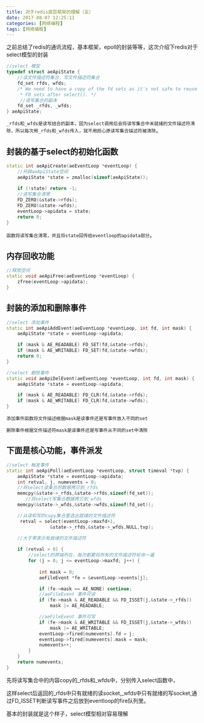 ```yaml
---
title: 对于redis底层框架的理解（五）
date: 2017-08-07 12:25:11
categories: [网络编程] 
tags: [网络编程]
---
```

之前总结了redis的通讯流程，基本框架，epoll的封装等等，这次介绍下redis对于select模型的封装

``` cpp
//select 模型
typedef struct aeApiState {
    //读文件描述符集合，写文件描述符集合
    fd_set rfds, wfds;
    /* We need to have a copy of the fd sets as it's not safe to reuse
     * FD sets after select(). */
     //读写集合的副本
    fd_set _rfds, _wfds;
} aeApiState;
```
`_rfds和_wfds是读写结合的副本，因为select调用后会将读写集合中未就绪的文件描述符清除，所以每次用_rfds和_wfds传入，就不用担心原读写集合描述符被清除`。
<!--more-->
## 封装的基于select的初始化函数

``` cpp
static int aeApiCreate(aeEventLoop *eventLoop) {
    //开辟aeApiState空间
    aeApiState *state = zmalloc(sizeof(aeApiState));
    
    if (!state) return -1;
    //读写集合清零
    FD_ZERO(&state->rfds);
    FD_ZERO(&state->wfds);
    eventLoop->apidata = state;
    return 0;
}
```
`函数将读写集合清零，并且将state回传给eventloop的apidata部分`。

## 内存回收功能

``` cpp
//释放空间
static void aeApiFree(aeEventLoop *eventLoop) {
    zfree(eventLoop->apidata);
}
```
## 封装的添加和删除事件

``` cpp
//select 添加事件
static int aeApiAddEvent(aeEventLoop *eventLoop, int fd, int mask) {
    aeApiState *state = eventLoop->apidata;

    if (mask & AE_READABLE) FD_SET(fd,&state->rfds);
    if (mask & AE_WRITABLE) FD_SET(fd,&state->wfds);
    return 0;
}

//select 删除事件
static void aeApiDelEvent(aeEventLoop *eventLoop, int fd, int mask) {
    aeApiState *state = eventLoop->apidata;

    if (mask & AE_READABLE) FD_CLR(fd,&state->rfds);
    if (mask & AE_WRITABLE) FD_CLR(fd,&state->wfds);
}
```

`添加事件函数将文件描述根据mask是读事件还是写事件放入不同的set`

`删除事件根据文件描述符mask是读事件还是写事件从不同的set中清除`

 

## 下面是核心功能，事件派发

``` cpp
//select 触发事件
static int aeApiPoll(aeEventLoop *eventLoop, struct timeval *tvp) {
    aeApiState *state = eventLoop->apidata;
    int retval, j, numevents = 0;
    //将select读集合的数据拷贝到_rfds
    memcpy(&state->_rfds,&state->rfds,sizeof(fd_set));
       //将select写集合数据拷贝到_wfds
    memcpy(&state->_wfds,&state->wfds,sizeof(fd_set));

    //从读和写的copy集合里选出就绪的文件描述符
     retval = select(eventLoop->maxfd+1,
                &state->_rfds,&state->_wfds,NULL,tvp);

    //大于零表示有就绪的文件描述符
    
    if (retval > 0) {
        //select的弊端所在，每次都要将所有的文件描述符轮询一遍
        for (j = 0; j <= eventLoop->maxfd; j++) {
            
            int mask = 0;
            aeFileEvent *fe = &eventLoop->events[j];

            if (fe->mask == AE_NONE) continue;
            //aeFileEvent 事件可读
            if (fe->mask & AE_READABLE && FD_ISSET(j,&state->_rfds))
                mask |= AE_READABLE;

            //aeFileEvent 事件可写
            if (fe->mask & AE_WRITABLE && FD_ISSET(j,&state->_wfds))
                mask |= AE_WRITABLE;
            eventLoop->fired[numevents].fd = j;
            eventLoop->fired[numevents].mask = mask;
            numevents++;
        }
    }
    return numevents;
}
```
先将读写集合中的内容copy的_rfds和_wfds中，分别传入select函数中，

这样select后返回的_rfds中只有就绪的读socket,_wfds中只有就绪的写socket,通过FD_ISSET判断读写事件之后放到eventloop的fire队列里。

基本的封装就是这个样子，select模型相对容易理解
